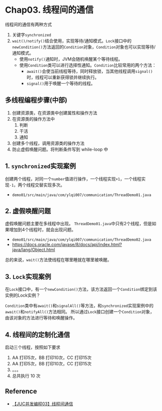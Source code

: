 # Chap03. 线程间的通信
线程间的通信有两种方式
1. 关键字`synchronized`
2. `wait()/notify()`结合使用，实现等待/通知模式。`Lock`接口中的`newCondition()`方法返回的`Condition`对象，`Condition`对象也可以实现等待/通知模式。
   * 使用`notify()`通知时，JVM会随机唤醒某个等待线程。
   * 使用`Condition`类可以进行选择性通知。`Condition`比较常用的两个方法：
     * `await()`会使当前线程等待，同时释放锁，当其他线程调用`signal()`时，线程可以重新获得锁并继续执行。
     * `signal()`用于唤醒一个等待的线程。

## 多线程编程步骤(中部)
1. 创建资源类，在资源类中创建属性和操作方法
2. 在资源类的操作方法中
   1. 判断
   2. 干活
   3. 通知
3. 创建多个线程，调用资源类的操作方法
4. 防止虚假唤醒问题。将判断条件写到 while-loop 中


## 1. `synchronized`实现案例
创建两个线程，对同一个`number`值进行操作，一个线程实现`+1`，一个线程实现`-1`，两个线程交替实现多次。
* `demo01/src/main/java/com/ylqi007/communication/ThreadDemo01.java`


## 2. 虚假唤醒问题
虚假唤醒问题主要在多线程中出现。
`ThreadDemo01.java`中只有2个线程，但是如果增加到4个线程时，就会出现问题。
* `demo01/src/main/java/com/ylqi007/communication/ThreadDemo02.java`
* https://docs.oracle.com/javase/8/docs/api/index.html?java/lang/Object.html

总的来说，`wait()`方法使线程在哪里睡就在哪里被唤醒。


## 3. `Lock`实现案例
在`Lock`接口中，有一个`newCondition()`方法，该方法返回一个`Condition`绑定到该实例的Lock实例？

`Condition`类中有`await()`和`signalAll()`等方法，和`synchronized`实现案例中的`await()`和`notifyAll()`方法相同。
所以通过`Lock`接口创建一个`Condition`对象，由该对象的方法进行等待和唤醒操作。


## 4. 线程间的定制化通信
启动三个线程，按照如下要求
1. AA 打印5次，BB 打印10次，CC 打印15次
2. AA 打印5次，BB 打印10次，CC 打印15次
3. 。。。
4. 总共执行 10 次


## Reference
* [【JUC并发编程03】线程间通信](https://blog.csdn.net/xt199711/article/details/122722896?spm=1001.2014.3001.5501)